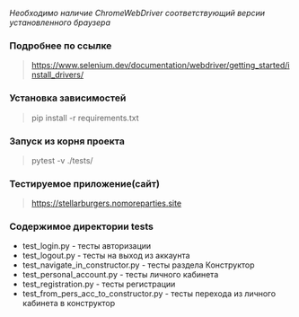 _Необходимо наличие ChromeWebDriver соответствующий версии установленного браузера_
### Подробнее по ссылке ###
>https://www.selenium.dev/documentation/webdriver/getting_started/install_drivers/

### Установка зависимостей ###
>pip install -r requirements.txt

### Запуск из корня проекта ###
>pytest -v ./tests/
### Тестируемое приложение(сайт) ###
> https://stellarburgers.nomoreparties.site
### Содержимое директории tests ###
-  test_login.py - тесты авторизации
-  test_logout.py - тесты на выход из аккаунта
-  test_navigate_in_constructor.py - тесты раздела Конструктор
-  test_personal_account.py - тесты личного кабинета
-  test_registration.py - тесты регистрации
-  test_from_pers_acc_to_constructor.py - тесты перехода из личного кабинета в конструктор 
